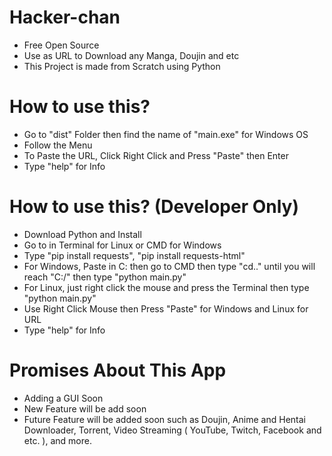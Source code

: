 # Hacker-chan


- Free Open Source
- Use as URL to Download any Manga, Doujin and etc
- This Project is made from Scratch using Python

# How to use this? 

- Go to "dist" Folder then find the name of "main.exe" for Windows OS
- Follow the Menu 
- To Paste the URL, Click Right Click and Press "Paste" then Enter
- Type "help" for Info

# How to use this? (Developer Only)

- Download Python and Install
- Go to in Terminal for Linux or CMD for Windows
- Type "pip install requests", "pip install requests-html"
- For Windows, Paste in C: then go to CMD then type "cd.." until you will reach "C:/" then type "python main.py"
- For Linux, just right click the mouse and press the Terminal then type "python main.py"
- Use Right Click Mouse then Press "Paste" for Windows and Linux for URL
- Type "help" for Info

# Promises About This App


- Adding a GUI Soon
- New Feature will be add soon
- Future Feature will be added soon such as Doujin, Anime and Hentai Downloader, Torrent, Video Streaming ( YouTube, Twitch, Facebook and etc. ), and more.

